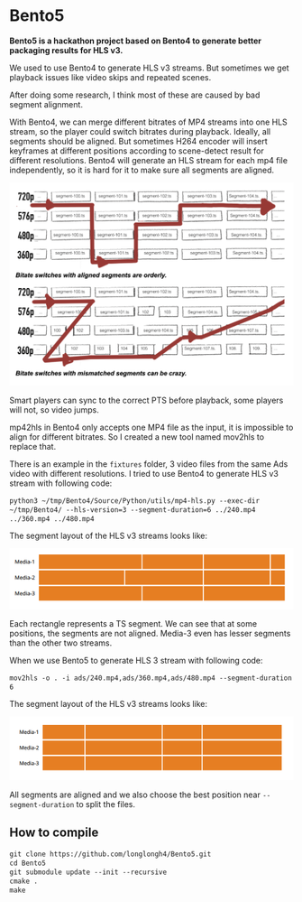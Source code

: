 # Bento5

**Bento5 is a hackathon project based on Bento4 to generate better packaging results for HLS v3.**

We used to use Bento4 to generate HLS v3 streams. But sometimes we get playback issues like video skips and repeated scenes.

After doing some research, I think most of these are caused by bad segment alignment.

With Bento4, we can merge different bitrates of MP4 streams into one HLS stream, so the player could switch bitrates during playback. Ideally, all segments should be aligned. But sometimes H264 encoder will insert keyframes at different positions according to scene-detect result for different resolutions. Bento4 will generate an HLS stream for each mp4 file independently, so it is hard for it to make sure all segments are aligned.


![](./imgs/segment_alignment.png)

Smart players can sync to the correct PTS before playback, some players will not, so video jumps.

mp42hls in Bento4 only accepts one MP4 file as the input, it is impossible to align for different bitrates. So I created a new tool named mov2hls to replace that.

There is an example in the `fixtures` folder, 3 video files from the same Ads video with different resolutions. I tried to use Bento4 to generate HLS v3 stream with following code:

```
python3 ~/tmp/Bento4/Source/Python/utils/mp4-hls.py --exec-dir ~/tmp/Bento4/ --hls-version=3 --segment-duration=6 ../240.mp4 ../360.mp4 ../480.mp4
```

The segment layout of the HLS v3 streams looks like:

![](./imgs/segment_layout_bento4.png)

Each rectangle represents a TS segment. We can see that at some positions, the segments are not aligned. Media-3 even has lesser segments than the other two streams.

When we use Bento5 to generate HLS 3 stream with following code:

```
mov2hls -o . -i ads/240.mp4,ads/360.mp4,ads/480.mp4 --segment-duration 6
```

The segment layout of the HLS v3 streams looks like:

![](./imgs/segment_layout_bento5.png)

All segments are aligned and we also choose the best position near `--segment-duration` to split the files.

## How to compile

```
git clone https://github.com/longlongh4/Bento5.git
cd Bento5
git submodule update --init --recursive
cmake .
make
```